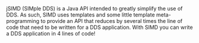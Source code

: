 jSIMD (SIMple DDS) is a Java API intended to greatly simplify the use of DDS. As such, SIMD uses templates and some little template meta-programming to provide an API that reduces by several times the line of code that need to be written for a DDS application. With SIMD you can write a DDS application in 4 lines of code!